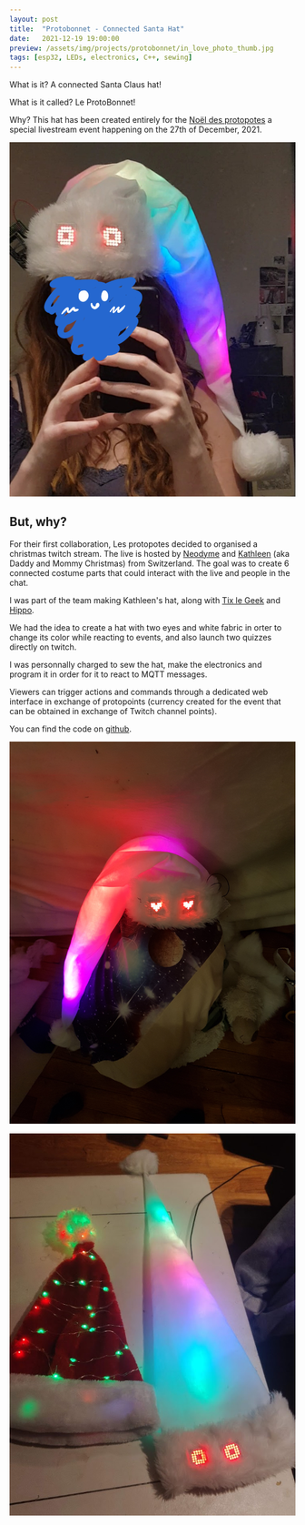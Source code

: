 ```yaml
---
layout: post
title:  "Protobonnet - Connected Santa Hat"
date:   2021-12-19 19:00:00
preview: /assets/img/projects/protobonnet/in_love_photo_thumb.jpg
tags: [esp32, LEDs, electronics, C++, sewing]
---
```



What is it? A connected Santa Claus hat! 

What is it called? Le ProtoBonnet!

Why? This hat has been created entirely for the [Noël des protopotes](https://www.protopotes.stream/noel/) a special livestream event happening on the 27th of December, 2021.

![protobonnet idle](/assets/img/projects/protobonnet/idle_face.png)

## But, why?

For their first collaboration, Les protopotes decided to organised a christmas twitch stream. The live is hosted by [Neodyme](https://www.twitch.tv/ioodyme) and [Kathleen](https://www.twitch.tv/KathleenFabric) (aka Daddy and Mommy Christmas) from Switzerland. The goal was to create 6 connected costume parts that could interact with the live and people in the chat. 

I was part of the team making Kathleen's hat, along with [Tix le Geek](https://tixlegeek.io/) and [Hippo](http://les-ateliers-de-hippo.fr/).

We had the idea to create a hat with two eyes and white fabric in orter to change its color while reacting to events, and also launch two quizzes directly on twitch. 

I was personnally charged to sew the hat, make the electronics and program it in order for it to react to MQTT messages.

Viewers can trigger actions and commands through a dedicated web interface in exchange of protopoints (currency created for the event that can be obtained in exchange of Twitch channel points).

You can find the code on [github](https://github.com/audreycgltt/protobonnet).

![protobonnet in love](/assets/img/projects/protobonnet/in_love_photo.jpg)

![protobonnet with friend](/assets/img/projects/protobonnet/protobonnet_with_friend.jpg)